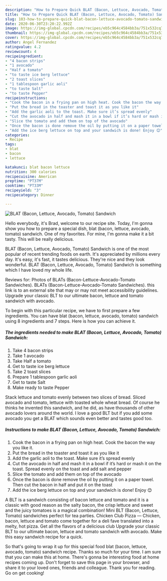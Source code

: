 ```yaml
---
description: "How to Prepare Quick BLAT (Bacon, Lettuce, Avocado, Tomato) Sandwich"
title: "How to Prepare Quick BLAT (Bacon, Lettuce, Avocado, Tomato) Sandwich"
slug: 103-how-to-prepare-quick-blat-bacon-lettuce-avocado-tomato-sandwich
date: 2020-06-30T23:20:22.992Z
image: https://img-global.cpcdn.com/recipes/eb5c964c4584bb3a/751x532cq70/blat-bacon-lettuce-avocado-tomato-sandwich-recipe-main-photo.jpg
thumbnail: https://img-global.cpcdn.com/recipes/eb5c964c4584bb3a/751x532cq70/blat-bacon-lettuce-avocado-tomato-sandwich-recipe-main-photo.jpg
cover: https://img-global.cpcdn.com/recipes/eb5c964c4584bb3a/751x532cq70/blat-bacon-lettuce-avocado-tomato-sandwich-recipe-main-photo.jpg
author: Angel Fernandez
ratingvalue: 4.2
reviewcount: 4
recipeingredient:
- "4 bacon strips"
- "1 avocado"
- "Half a tomato"
- "to taste ice berg lettuce"
- "2 toast slices"
- "1 tablespoon garlic aoli"
- "to taste Salt"
- "to taste Pepper"
recipeinstructions:
- "Cook the bacon in a frying pan on high heat. Cook the bacon the way you like it."
- "Put the bread in the toaster and toast it as you like it"
- "Add the garlic aoli to the toast. Make sure it’s spread evenly"
- "Cut the avocado in half and mash it in a bowl if it’s hard or mash it on the toast. Spread evenly on the toast and add salt and pepper"
- "Slice the tomato and add them on top of the avocado"
- "Once the bacon is done remove the oil by putting it on a paper towel. Then cut the bacon in half and put it on the toast"
- "Add the ice berg lettuce on top and your sandwich is done! Enjoy 😊"
categories:
- Recipe
tags:
- blat
- bacon
- lettuce

katakunci: blat bacon lettuce 
nutrition: 300 calories
recipecuisine: American
preptime: "PT37M"
cooktime: "PT33M"
recipeyield: "3"
recipecategory: Dinner

---
```



![BLAT (Bacon, Lettuce, Avocado, Tomato) Sandwich](https://img-global.cpcdn.com/recipes/eb5c964c4584bb3a/751x532cq70/blat-bacon-lettuce-avocado-tomato-sandwich-recipe-main-photo.jpg)

Hello everybody, it's Brad, welcome to our recipe site. Today, I'm gonna show you how to prepare a special dish, blat (bacon, lettuce, avocado, tomato) sandwich. One of my favorites. For mine, I'm gonna make it a bit tasty. This will be really delicious.

BLAT (Bacon, Lettuce, Avocado, Tomato) Sandwich is one of the most popular of recent trending foods on earth. It's appreciated by millions every day. It's easy, it's fast, it tastes delicious. They're nice and they look wonderful. BLAT (Bacon, Lettuce, Avocado, Tomato) Sandwich is something which I have loved my whole life.

Reviews for: Photos of BLATs (Bacon-Lettuce-Avocado-Tomato Sandwiches). BLATs (Bacon-Lettuce-Avocado-Tomato Sandwiches). this link is to an external site that may or may not meet accessibility guidelines. Upgrade your classic BLT to our ultimate bacon, lettuce and tomato sandwich with avocado.


To begin with this particular recipe, we have to first prepare a few ingredients. You can have blat (bacon, lettuce, avocado, tomato) sandwich using 8 ingredients and 7 steps. Here is how you can achieve it.

<!--inarticleads1-->

##### The ingredients needed to make BLAT (Bacon, Lettuce, Avocado, Tomato) Sandwich:

1. Take 4 bacon strips
1. Take 1 avocado
1. Take Half a tomato
1. Get to taste ice berg lettuce
1. Take 2 toast slices
1. Prepare 1 tablespoon garlic aoli
1. Get to taste Salt
1. Make ready to taste Pepper


Stack lettuce and tomato evenly between two slices of bread. Sliced avocado and tomato, lettuce with toasted whole wheat bread. Of course he thinks he invented this sandwich, and he did, as have thousands of other avocado lovers around the world. I love a good BLT but if you add some avocado you get a BLAT which sounds even better and tastes good too. 

<!--inarticleads2-->

##### Instructions to make BLAT (Bacon, Lettuce, Avocado, Tomato) Sandwich:

1. Cook the bacon in a frying pan on high heat. Cook the bacon the way you like it.
1. Put the bread in the toaster and toast it as you like it
1. Add the garlic aoli to the toast. Make sure it’s spread evenly
1. Cut the avocado in half and mash it in a bowl if it’s hard or mash it on the toast. Spread evenly on the toast and add salt and pepper
1. Slice the tomato and add them on top of the avocado
1. Once the bacon is done remove the oil by putting it on a paper towel. Then cut the bacon in half and put it on the toast
1. Add the ice berg lettuce on top and your sandwich is done! Enjoy 😊


A BLT is a sandwich consisting of bacon lettuce and tomato and it is a classic with good reason as the salty bacon, the crisp lettuce and sweet and the juicy tomatoes is a magical combination! Mini BLT (Bacon, Lettuce, Tomato) sandwiches perfect for tea parties. Chicken Club Pizza — Chicken, bacon, lettuce and tomato come together for a deli fave translated into a melty, hot pizza. Get all the flavors of a delicious club Upgrade your classic BLT to our ultimate bacon, lettuce and tomato sandwich with avocado. Make this easy sandwich recipe for a quick. 

So that's going to wrap it up for this special food blat (bacon, lettuce, avocado, tomato) sandwich recipe. Thanks so much for your time. I am sure that you can make this at home. There's gonna be interesting food at home recipes coming up. Don't forget to save this page in your browser, and share it to your loved ones, friends and colleague. Thank you for reading. Go on get cooking!
